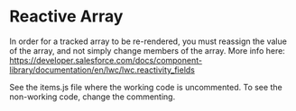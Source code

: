 # Reactive Array

In order for a tracked array to be re-rendered, you must reassign the value of the array, and not simply change members of the array.  More info here: https://developer.salesforce.com/docs/component-library/documentation/en/lwc/lwc.reactivity_fields

See the items.js file where the working code is uncommented.  To see the non-working code, change the commenting.
